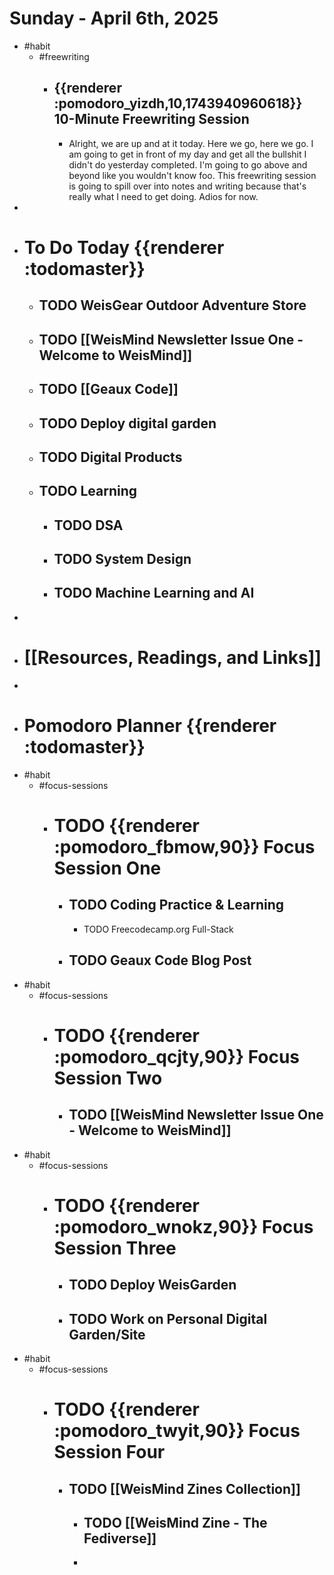 # Sunday - April 6th, 2025
- #habit
	- #freewriting
		- ## {{renderer :pomodoro_yizdh,10,1743940960618}} 10-Minute Freewriting Session
			- Alright, we are up and at it today. Here we go, here we go. I am going to get in front of my day and get all the bullshit I didn't do yesterday completed. I'm going to go above and beyond like you wouldn't know foo. This freewriting session is going to spill over into notes and writing because that's really what I need to get doing. Adios for now.
-
- # To Do Today {{renderer :todomaster}}
	- ## TODO WeisGear Outdoor Adventure Store
	- ## TODO [[WeisMind Newsletter Issue One - Welcome to WeisMind]]
	- ## TODO [[Geaux Code]]
	- ## TODO Deploy digital garden
	- ## TODO Digital Products
	- ## TODO Learning
		- ## TODO DSA
		- ## TODO System Design
		- ## TODO Machine Learning and AI
-
- # [[Resources, Readings, and Links]]
-
- # Pomodoro Planner {{renderer :todomaster}}
- #habit
	- #focus-sessions
		- # TODO {{renderer :pomodoro_fbmow,90}} Focus Session One
			- ## TODO Coding Practice & Learning
				- TODO Freecodecamp.org Full-Stack
			- ## TODO Geaux Code Blog Post
- #habit
	- #focus-sessions
		- # TODO {{renderer :pomodoro_qcjty,90}} Focus Session Two
			- ## TODO [[WeisMind Newsletter Issue One - Welcome to WeisMind]]
- #habit
	- #focus-sessions
		- # TODO {{renderer :pomodoro_wnokz,90}} Focus Session Three
			- ## TODO Deploy WeisGarden
			- ## TODO Work on Personal Digital Garden/Site
- #habit
	- #focus-sessions
		- # TODO {{renderer :pomodoro_twyit,90}} Focus Session Four
			- ## TODO [[WeisMind Zines Collection]]
				- ## TODO [[WeisMind Zine - The Fediverse]]
				-